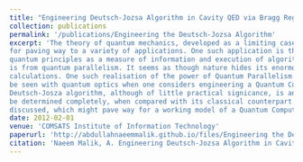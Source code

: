 ```yaml
---
title: "Engineering Deutsch-Jozsa Algorithm in Cavity QED via Bragg Regime"
collection: publications
permalink: '/publications/Engineering the Deutsch-Jozsa Algorithm'
excerpt: 'The theory of quantum mechanics, developed as a limiting case to classical mechanics, notwithstanding its interpretive difficulties, has with it the elegance
for paving way to a variety of applications. One such application is the implementation of a working Quantum Computer. The push one receives for using
quantum principles as a measure of information and execution of algorithms
is from quantum parallelism. It seems as though nature hides its enormous
calculations. One such realisation of the power of Quantum Parallelism can
be seen with quantum optics when one considers engineering a Quantum Computer, choosing techniques of cavity QED amongst many other competitors. The
Deutsch-Josza algorithm, although of little practical signicance, is an encouraging example which greatly reduces the time required for a specific function to
be determined completely, when compared with its classical counterpart. The Hadamard gate has been physically realised, and so has the other unitary transformations in the Deutsch-Jozsa algorithm using different times of interactions in the cavity. Also, a generalisation of the Deutsch-Jozsa algorithm has been
discussed, which might pave way for a working model of a Quantum Computer.'
date: 2012-02-01
venue: 'COMSATS Institute of Information Technology'
paperurl: 'http://abdullahnaeemmalik.github.io/files/Engineering the Deutsch-Jozsa Algorithm.pdf'
citation: 'Naeem Malik, A. Engineering Deutsch-Jozsa Algorithm in Cavity QED via Bragg Regime. Diss. COMSATS Institute of Information Technology, Islamabad, 2012.'
---
```

